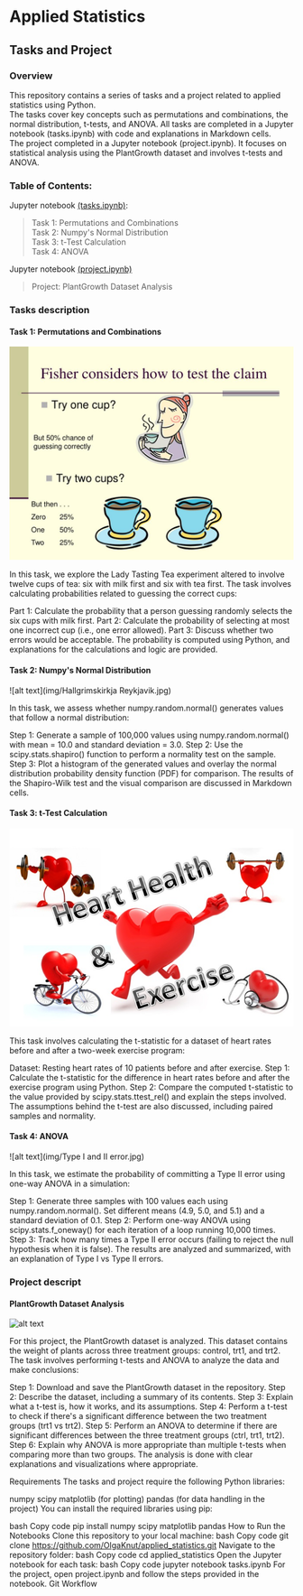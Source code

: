 # Applied Statistics 
## Tasks and Project  

### **Overview**   
This repository contains a series of tasks and a project related to applied statistics using Python.   
The tasks cover key concepts such as permutations and combinations, the normal distribution, t-tests, and ANOVA. All tasks are completed in a Jupyter notebook (tasks.ipynb) with code and explanations in Markdown cells.  
The project completed in a Jupyter notebook (project.ipynb). It focuses on statistical analysis using the PlantGrowth dataset and involves t-tests and ANOVA.

### **Table of Contents:**  

Jupyter notebook [(tasks.ipynb)](https://github.com/OlgaKnut/applied_statistics/blob/main/tasks.ipynb):  
>Task 1: Permutations and Combinations  
>Task 2: Numpy's Normal Distribution  
>Task 3: t-Test Calculation  
>Task 4: ANOVA

Jupyter notebook [(project.ipynb)](https://github.com/OlgaKnut/applied_statistics/blob/main/project.ipynb)  
>Project: PlantGrowth Dataset Analysis

### **Tasks description**  
#### Task 1: Permutations and Combinations
![Lady Tasting Tea ](img/fisher-considers-how-to-test-the-claim-l.jpg)  

In this task, we explore the Lady Tasting Tea experiment altered to involve twelve cups of tea: six with milk first and six with tea first. The task involves calculating probabilities related to guessing the correct cups:

Part 1: Calculate the probability that a person guessing randomly selects the six cups with milk first.
Part 2: Calculate the probability of selecting at most one incorrect cup (i.e., one error allowed).
Part 3: Discuss whether two errors would be acceptable.
The probability is computed using Python, and explanations for the calculations and logic are provided.

#### Task 2: Numpy's Normal Distribution  
 ![alt text](img/Hallgrimskirkja Reykjavik.jpg)

In this task, we assess whether numpy.random.normal() generates values that follow a normal distribution:

Step 1: Generate a sample of 100,000 values using numpy.random.normal() with mean = 10.0 and standard deviation = 3.0.
Step 2: Use the scipy.stats.shapiro() function to perform a normality test on the sample.
Step 3: Plot a histogram of the generated values and overlay the normal distribution probability density function (PDF) for comparison.
The results of the Shapiro-Wilk test and the visual comparison are discussed in Markdown cells.

#### Task 3: t-Test Calculation  
![alt text](img/heart_exercise.jpg)  

This task involves calculating the t-statistic for a dataset of heart rates before and after a two-week exercise program:

Dataset: Resting heart rates of 10 patients before and after exercise.
Step 1: Calculate the t-statistic for the difference in heart rates before and after the exercise program using Python.
Step 2: Compare the computed t-statistic to the value provided by scipy.stats.ttest_rel() and explain the steps involved.
The assumptions behind the t-test are also discussed, including paired samples and normality.

#### Task 4: ANOVA  
![alt text](img/Type I and II error.jpg)  

In this task, we estimate the probability of committing a Type II error using one-way ANOVA in a simulation:

Step 1: Generate three samples with 100 values each using numpy.random.normal(). Set different means (4.9, 5.0, and 5.1) and a standard deviation of 0.1.
Step 2: Perform one-way ANOVA using scipy.stats.f_oneway() for each iteration of a loop running 10,000 times.
Step 3: Track how many times a Type II error occurs (failing to reject the null hypothesis when it is false).
The results are analyzed and summarized, with an explanation of Type I vs Type II errors.

### **Project descript**
#### PlantGrowth Dataset Analysis  
![alt text](image.jpg)  

For this project, the PlantGrowth dataset is analyzed. This dataset contains the weight of plants across three treatment groups: control, trt1, and trt2. The task involves performing t-tests and ANOVA to analyze the data and make conclusions:

Step 1: Download and save the PlantGrowth dataset in the repository.
Step 2: Describe the dataset, including a summary of its contents.
Step 3: Explain what a t-test is, how it works, and its assumptions.
Step 4: Perform a t-test to check if there's a significant difference between the two treatment groups (trt1 vs trt2).
Step 5: Perform an ANOVA to determine if there are significant differences between the three treatment groups (ctrl, trt1, trt2).
Step 6: Explain why ANOVA is more appropriate than multiple t-tests when comparing more than two groups.
The analysis is done with clear explanations and visualizations where appropriate.

Requirements
The tasks and project require the following Python libraries:

numpy
scipy
matplotlib (for plotting)
pandas (for data handling in the project)
You can install the required libraries using pip:

bash
Copy code
pip install numpy scipy matplotlib pandas
How to Run the Notebooks
Clone this repository to your local machine:
bash
Copy code
git clone https://github.com/OlgaKnut/applied_statistics.git
Navigate to the repository folder:
bash
Copy code
cd applied_statistics
Open the Jupyter notebook for each task:
bash
Copy code
jupyter notebook tasks.ipynb
For the project, open project.ipynb and follow the steps provided in the notebook.
Git Workflow


